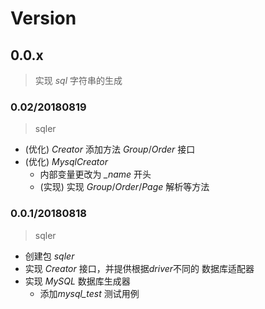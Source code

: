# Version

## 0.0.x

> 实现 *sql* 字符串的生成



### 0.02/20180819

> sqler

- (优化) *Creator* 添加方法 *Group*/*Order* 接口
- (优化) *MysqlCreator*
  - 内部变量更改为 *_name* 开头 
  - (实现) 实现 *Group*/*Order*/*Page* 解析等方法

### 0.0.1/20180818

> sqler

- 创建包 *sqler* 
- 实现 *Creator* 接口，并提供根据*driver*不同的 数据库适配器
- 实现 *MySQL* 数据库生成器
  - 添加*mysql_test* 测试用例